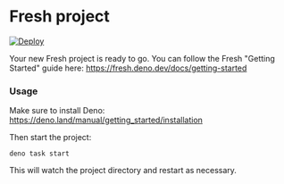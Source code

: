 # Fresh project
[![Deploy](https://github.com/Ducky07/fresh-mind/actions/workflows/deploy.yml/badge.svg)](https://github.com/Ducky07/fresh-mind/actions/workflows/deploy.yml)

Your new Fresh project is ready to go. You can follow the Fresh "Getting
Started" guide here: https://fresh.deno.dev/docs/getting-started

### Usage

Make sure to install Deno: https://deno.land/manual/getting_started/installation

Then start the project:

```
deno task start
```

This will watch the project directory and restart as necessary.
